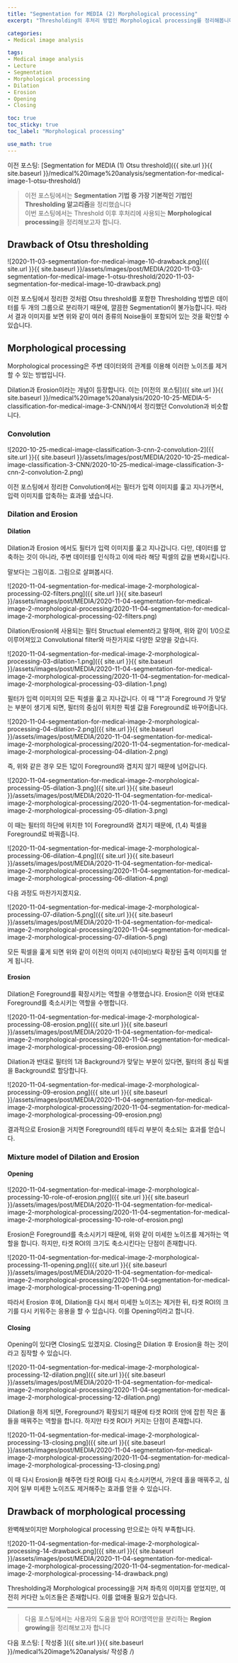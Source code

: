 ```yaml
---
title: "Segmentation for MEDIA (2) Morphological processing"
excerpt: "Thresholding의 후처리 방법인 Morphological processing를 정리해봅니다"

categories:
- Medical image analysis

tags:
- Medical image analysis
- Lecture
- Segmentation
- Morphological processing
- Dilation
- Erosion
- Opening
- Closing

toc: true
toc_sticky: true
toc_label: "Morphological processing"

use_math: true
---
```


이전 포스팅: [Segmentation for MEDIA (1) Otsu threshold]({{ site.url }}{{ site.baseurl }}/medical%20image%20analysis/segmentation-for-medical-image-1-otsu-threshold/)

> 이전 포스팅에서는 **Segmentation 기법 중 가장 기본적인 기법인 Thresholding 알고리즘**을 정리했습니다  
> 이번 포스팅에서는 Threshold 이후 후처리에 사용되는 **Morphological processing**을 정리해보고자 합니다.


## Drawback of Otsu thresholding

![2020-11-03-segmentation-for-medical-image-10-drawback.png]({{ site.url }}{{ site.baseurl }}/assets/images/post/MEDIA/2020-11-03-segmentation-for-medical-image-1-otsu-threshold/2020-11-03-segmentation-for-medical-image-10-drawback.png)

이전 포스팅에서 정리한 것처럼 Otsu threshold를 포함한 Thresholding 방법은 데이터를 두 개의 그룹으로 분리하기 때문에, 깔끔한 Segmentation이 불가능합니다. 따라서 결과 이미지를 보면 위와 같이 여러 종류의 Noise들이 포함되어 있는 것을 확인할 수 있습니다.

## Morphological processing

Morphological processing은 주변 데이터와의 관계를 이용해 이러한 노이즈를 제거할 수 있는 방법입니다.

Dilation과 Erosion이라는 개념이 등장합니다. 이는 [이전의 포스팅]({{ site.url }}{{ site.baseurl }}/medical%20image%20analysis/2020-10-25-MEDIA-5-classification-for-medical-image-3-CNN/)에서 정리했던 Convolution과 비슷합니다.

### Convolution

![2020-10-25-medical-image-classification-3-cnn-2-convolution-2]({{ site.url }}{{ site.baseurl }}/assets/images/post/MEDIA/2020-10-25-medical-image-classification-3-CNN/2020-10-25-medical-image-classification-3-cnn-2-convolution-2.png)

이전 포스팅에서 정리한 Convolution에서는 필터가 입력 이미지를 훑고 지나가면서, 입력 이미지를 압축하는 효과를 냈습니다.

### Dilation and Erosion

#### Dilation

Dilation과 Erosion 에서도 필터가 입력 이미지를 훑고 지나갑니다. 다만, 데이터를 압축하는 것이 아니라, 주변 데이터를 인식하고 이에 따라 해당 픽셀의 값을 변화시킵니다.

말보다는 그림이죠. 그림으로 살펴봅시다.

![2020-11-04-segmentation-for-medical-image-2-morphological-processing-02-filters.png]({{ site.url }}{{ site.baseurl }}/assets/images/post/MEDIA/2020-11-04-segmentation-for-medical-image-2-morphological-processing/2020-11-04-segmentation-for-medical-image-2-morphological-processing-02-filters.png)

Dilation/Erosion에 사용되는 필터 Structual element라고 말하며, 위와 같이 1/0으로 이루어져있고 Convolutional filter와 마찬가지로 다양한 모양을 갖습니다.

![2020-11-04-segmentation-for-medical-image-2-morphological-processing-03-dilation-1.png]({{ site.url }}{{ site.baseurl }}/assets/images/post/MEDIA/2020-11-04-segmentation-for-medical-image-2-morphological-processing/2020-11-04-segmentation-for-medical-image-2-morphological-processing-03-dilation-1.png)

필터가 입력 이미지의 모든 픽셀을 훑고 지나갑니다. 이 때 "1"과 Foreground 가 맞닿는 부분이 생기게 되면, 필터의 중심이 위치한 픽셀 값을 Foreground로 바꾸어줍니다.

![2020-11-04-segmentation-for-medical-image-2-morphological-processing-04-dilation-2.png]({{ site.url }}{{ site.baseurl }}/assets/images/post/MEDIA/2020-11-04-segmentation-for-medical-image-2-morphological-processing/2020-11-04-segmentation-for-medical-image-2-morphological-processing-04-dilation-2.png)

즉, 위와 같은 경우 모든 1값이 Foreground와 겹치지 않기 때문에 넘어갑니다.

![2020-11-04-segmentation-for-medical-image-2-morphological-processing-05-dilation-3.png]({{ site.url }}{{ site.baseurl }}/assets/images/post/MEDIA/2020-11-04-segmentation-for-medical-image-2-morphological-processing/2020-11-04-segmentation-for-medical-image-2-morphological-processing-05-dilation-3.png)

이 때는 필터의 하단에 위치한 1이 Foreground와 겹치기 때문에, (1,4) 픽셀을 Foreground로 바꿔줍니다.

![2020-11-04-segmentation-for-medical-image-2-morphological-processing-06-dilation-4.png]({{ site.url }}{{ site.baseurl }}/assets/images/post/MEDIA/2020-11-04-segmentation-for-medical-image-2-morphological-processing/2020-11-04-segmentation-for-medical-image-2-morphological-processing-06-dilation-4.png)

다음 과정도 마찬가지겠지요.

![2020-11-04-segmentation-for-medical-image-2-morphological-processing-07-dilation-5.png]({{ site.url }}{{ site.baseurl }}/assets/images/post/MEDIA/2020-11-04-segmentation-for-medical-image-2-morphological-processing/2020-11-04-segmentation-for-medical-image-2-morphological-processing-07-dilation-5.png)

모든 픽셀을 훑게 되면 위와 같이 이전의 이미지 (네이비)보다 확장된 출력 이미지를 얻게 됩니다.

#### Erosion

Dilation은 Foreground를 확장시키는 역할을 수행했습니다. Erosion은 이와 반대로 Foreground를 축소시키는 역할을 수행합니다.

![2020-11-04-segmentation-for-medical-image-2-morphological-processing-08-erosion.png]({{ site.url }}{{ site.baseurl }}/assets/images/post/MEDIA/2020-11-04-segmentation-for-medical-image-2-morphological-processing/2020-11-04-segmentation-for-medical-image-2-morphological-processing-08-erosion.png)

Dilation과 반대로 필터의 1과 Background가 맞닿는 부분이 있다면, 필터의 중심 픽셀을 Background로 할당합니다.

![2020-11-04-segmentation-for-medical-image-2-morphological-processing-09-erosion.png]({{ site.url }}{{ site.baseurl }}/assets/images/post/MEDIA/2020-11-04-segmentation-for-medical-image-2-morphological-processing/2020-11-04-segmentation-for-medical-image-2-morphological-processing-09-erosion.png)

결과적으로 Erosion을 거치면 Foreground의 테두리 부분이 축소되는 효과를 얻습니다.

### Mixture model of Dilation and Erosion

#### Opening

![2020-11-04-segmentation-for-medical-image-2-morphological-processing-10-role-of-erosion.png]({{ site.url }}{{ site.baseurl }}/assets/images/post/MEDIA/2020-11-04-segmentation-for-medical-image-2-morphological-processing/2020-11-04-segmentation-for-medical-image-2-morphological-processing-10-role-of-erosion.png)

Erosion은 Foreground를 축소시키기 때문에, 위와 같이 미세한 노이즈를 제거하는 역할을 합니다. 하지만, 타겟 ROI의 크기도 축소시킨다는 단점이 존재합니다.

![2020-11-04-segmentation-for-medical-image-2-morphological-processing-11-opening.png]({{ site.url }}{{ site.baseurl }}/assets/images/post/MEDIA/2020-11-04-segmentation-for-medical-image-2-morphological-processing/2020-11-04-segmentation-for-medical-image-2-morphological-processing-11-opening.png)

따라서 Erosion 후에, Dilation을 다시 해서 미세한 노이즈는 제거한 뒤, 타겟 ROI의 크기를 다시 키워주는 응용을 할 수 있습니다. 이를 Opening이라고 합니다.

#### Closing

Opening이 있다면 Closing도 있겠지요. Closing은 Dilation 후 Erosion을 하는 것이라고 짐작할 수 있습니다.

![2020-11-04-segmentation-for-medical-image-2-morphological-processing-12-dilation.png]({{ site.url }}{{ site.baseurl }}/assets/images/post/MEDIA/2020-11-04-segmentation-for-medical-image-2-morphological-processing/2020-11-04-segmentation-for-medical-image-2-morphological-processing-12-dilation.png)

Dilation을 하게 되면, Foreground가 확장되기 때문에 타겟 ROI의 안에 잡힌 작은 홀들을 매꿔주는 역할을 합니다. 하지만 타겟 ROI가 커지는 단점이 존재합니다.

![2020-11-04-segmentation-for-medical-image-2-morphological-processing-13-closing.png]({{ site.url }}{{ site.baseurl }}/assets/images/post/MEDIA/2020-11-04-segmentation-for-medical-image-2-morphological-processing/2020-11-04-segmentation-for-medical-image-2-morphological-processing-13-closing.png)

이 때 다시 Erosion을 해주면 타겟 ROI를 다시 축소시키면서, 가운데 홀을 매꿔주고, 심지어 일부 미세한 노이즈도 제거해주는 효과를 얻을 수 있습니다.

## Drawback of morphological processing

완벽해보이지만 Morphological processing 만으로는 아직 부족합니다.

![2020-11-04-segmentation-for-medical-image-2-morphological-processing-14-drawback.png]({{ site.url }}{{ site.baseurl }}/assets/images/post/MEDIA/2020-11-04-segmentation-for-medical-image-2-morphological-processing/2020-11-04-segmentation-for-medical-image-2-morphological-processing-14-drawback.png)

Thresholding과 Morphological processing을 거쳐 좌측의 이미지를 얻었지만, 여전히 커다란 노이즈들은 존재합니다. 이를 없애줄 필요가 있습니다.

---

> 다음 포스팅에서는 사용자의 도움을 받아 ROI영역만을 분리하는 **Region growing**을 정리해보고자 합니다

다음 포스팅: [ 작성중 ]({{ site.url }}{{ site.baseurl }}/medical%20image%20analysis/ 작성중 /)